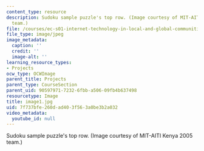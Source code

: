 ```yaml
---
content_type: resource
description: Sudoku sample puzzle's top row. (Image courtesy of MIT-AITI Kenya 2005
  team.)
file: /courses/ec-s01-internet-technology-in-local-and-global-communities-spring-2005-summer-2005/7f737bfe260dad403f563a0be3b2a032_image1.jpg
file_type: image/jpeg
image_metadata:
  caption: ''
  credit: ''
  image-alt: ''
learning_resource_types:
- Projects
ocw_type: OCWImage
parent_title: Projects
parent_type: CourseSection
parent_uid: 90597971-7232-6fbb-a506-09fb4b637498
resourcetype: Image
title: image1.jpg
uid: 7f737bfe-260d-ad40-3f56-3a0be3b2a032
video_metadata:
  youtube_id: null
---
```

Sudoku sample puzzle's top row. (Image courtesy of MIT-AITI Kenya 2005 team.)

